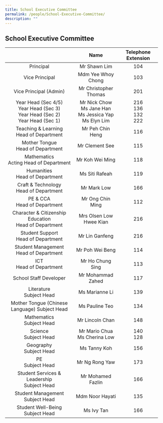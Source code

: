 ```yaml
---
title: School Executive Committee
permalink: /people/School-Executive-Committee/
description: ""
---
```

## School Executive Committee 

|                                               |                            <center>Name                                                                  | <center>Telephone Extension |
|:----------------------------------------------------:|:-----------------------------------------------------------------------------------------:|:-------------------:|
|                       Principal                      |                                        Mr Shawn Lim                                       |         104         |
|                    Vice Principal                    |                                     Mdm Yee Whoy Chong                                    |         103         |
|                Vice Principal (Admin)                |                                        Mr Christopher Thomas                                      |          201        |
|                       Year Head  (Sec 4/5)  <br> Year Head  (Sec 3) <br> Year Head (Sec 2)<br> Year Head (Sec 1)|  Mr Nick Chow <br> Ms Jane Han <br>Ms Jessica Yap  <br>Ms Elyn Lim |   216 <br>136 <br>132 <br>222                            |                                                                         
|        Teaching & Learning <br>Head of Department        |                                      Mr Peh Chin Heng                                     |          116        |
|           Mother Tongue <br>Head of Department           |                                       Mr Clement See                                      |          115        |
|         Mathematics <br> Acting Head of Department        |                                       Mr Koh Wei Ming                                     |         118         |
|             Humanities<br> Head of Department            |                                       Ms Siti Rafeah                                      |         119         |
|         Craft & Technology<br> Head of Department        |                                        Mr Mark Low                                        |         166         |
|              PE & CCA <br>Head of Department             |                                      Mr Ong Chin Ming                                     |         112         |
| Character & Citizenship Education <br>Head of Department |                                  Mrs Olsen Low Hwee Kian                                  |         216         |
|          Student Support <br>Head of Department          |                                      Mr Lin Ganfeng                                    |         216         |
|        Student Management <br>Head of Department         |                                       Mr Poh Wei Beng                                     |         114         |
|                ICT<br> Head of Department                |                                      Mr Ho Chung Sing                                     |         113         |
|                School Staff Developer                |                                     Mr Mohammad Zahed                                     |         117         |
|                Literature<br> Subject Head               |                                      Ms Marianne Li                                       |         139         |
|     Mother Tongue (Chinese Language) Subject Head    |                                       Ms Pauline Teo                                      |         134         |
|               Mathematics <br>Subject Head               |                                      Mr Lincoln Chan                                      |         148         |
|                 Science <br>Subject Head                 |                  Mr Mario Chua <br>                     Ms Cherina Low                                      |        140<br> 128         |
|                Geography <br>Subject Head                |                                        Ms Tanny Koh                                       |         156         |
|                    PE <br>Subject Head                   |                                      Mr Ng Rong Yaw                                       |         173         |
|  Student Services & Leadership <br> Subject Head   |                                     Mr Mohamed Fazlin                                     |         166         |
|            Student Management Subject Head           |                                      Mdm Noor Hayati                                      |         135         | 
|            Student Well-Being <br>Subject Head           |                            Ms Ivy Tan                                       |         166      | 
